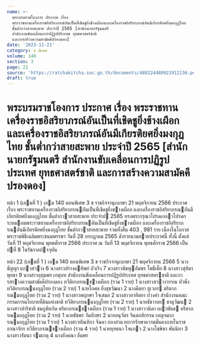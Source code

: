 ```yaml
---
name: >-
  พระบรมราชโองการ ประกาศ เรื่อง
  พระราชทานเครื่องราชอิสริยาภรณ์อันเป็นที่เชิดชูยิ่งช้างเผือกและเครื่องราชอิสริยาภรณ์อันมีเกียรติยศยิ่งมงกุฎไทย
  ชั้นต่ำกว่าสายสะพาย ประจำปี 2565 [สำนักนายกรัฐมนตรี
  สำนักงานขับเคลื่อนการปฏิรูปประเทศ ยุทธศาสตร์ชาติ
  และการสร้างความสามัคคีปรองดอง]
date: '2023-11-21'
category: ข พิเศษ
volume: 140
section: 3
page: 22
source: 'https://ratchakitcha.soc.go.th/documents/488224480921912136.pdf'
draft: true
---
```


# พระบรมราชโองการ ประกาศ เรื่อง พระราชทานเครื่องราชอิสริยาภรณ์อันเป็นที่เชิดชูยิ่งช้างเผือกและเครื่องราชอิสริยาภรณ์อันมีเกียรติยศยิ่งมงกุฎไทย ชั้นต่ำกว่าสายสะพาย ประจำปี 2565 [สำนักนายกรัฐมนตรี สำนักงานขับเคลื่อนการปฏิรูปประเทศ ยุทธศาสตร์ชาติ และการสร้างความสามัคคีปรองดอง]

หน้า 1 (เลมที่ 1 ) เลม 140 ตอนพิเศษ 3 ข ราชกิจจานุเบกษา 21 พฤศจิกายน 2566 ประกาศ เรื่อง พระราชทานเครื่องราชอิสริยาภรณอันเป็นที่เชิดชูยิ่งชางเผือก และเครื่องราชอิสริยาภรณอันมีเกียรติยศยิ่งมงกุฎไทย ชั้นต่ํากวาสายสะพาย ประจําป 2565 ทรงพระกรุณาโปรดเกลาโปรดกระหมอมพระราชทานเครื่องราชอิสริยาภรณอันเป็นที่เชิดชูยิ่งชางเผือก และเครื่องราชอิสริยาภรณอันมีเกียรติยศยิ่งมงกุฎไทย ชั้นต่ํากวาสายสะพาย รวมทั้งสิ้น 403 , 981 ราย เนื่องในโอกาสพระราชพิธีเฉลิมพระชนมพรรษา วันที่ 28 กรกฎาคม 2565 ดังรายนามทายประกาศนี้ ทั้งนี้ ตั้งแต่วันที่ 11 พฤศจิกายน พุทธศักราช 2566 ประกาศ ณ วันที่ 13 พฤศจิกายน พุทธศักราช 2566 เป็นปที่ 8 ในรัชกาลปจจุบัน

หน้า 22 (เลมที่ 1 ) เลม 140 ตอนพิเศษ 3 ข ราชกิจจานุเบกษา 21 พฤศจิกายน 2566 5 นางชัญญา แกวสวาง 6 นางสาวปรางคทิพย์ บัวเริง 7 นางสาวพิชญอัมพร โพธิ์เตี้ย 8 นางสาวสุทิตา พุทธา 9 นางสาวอุทุมพร เกตุบท สํานักงานขับเคลื่อนการปฏิรูปประเทศ ยุทธศาสตรชาติ และการสรางความสามัคคีปรองดอง ทวีติยาภรณชางเผือก (รวม 1 ราย) 1 นางสาวสวางวรรณ บัวพึ่ง ทวีติยาภรณมงกุฎไทย (รวม 2 ราย) 1 นายโกศล ยิ่งสุขวัฒนา 2 นางคีตยา ฮูเวอร ตริตาภรณมงกุฎไทย (รวม 2 ราย) 1 นางสาวพฤกษา ใจเสมอ 2 นางสาวอาทิตยา ปวงคํา สํานักงานคณะกรรมการนโยบายที่ดินแห่งชาติ ทวีติยาภรณมงกุฎไทย (รวม 2 ราย) 1 นายชัชวาลย ชานุวัฒน 2 นางสาวปาริชาติ ชมภูชัยเกิด ตริตาภรณชางเผือก (รวม 1 ราย) 1 นางสาววนิดา เผาพันธ ตริตาภรณมงกุฎไทย (รวม 2 ราย) 1 นายธัชพร วัดอักษร 2 นายอนุวัตร จินตกสิกรรม เบญจมาภรณมงกุฎไทย (รวม 1 ราย) 1 นางสาวทัณฑิกา จินดา กองอํานวยการรักษาความมั่นคงภายในราชอาณาจักร ทวีติยาภรณชางเผือก (รวม 4 ราย) 1 นายยุทธนา ใจแกว 2 นางโชษิตา พันนิทา 3 นางสาวรัตนา รมเกตุ 4 นางอังคณา อิ่มพร
